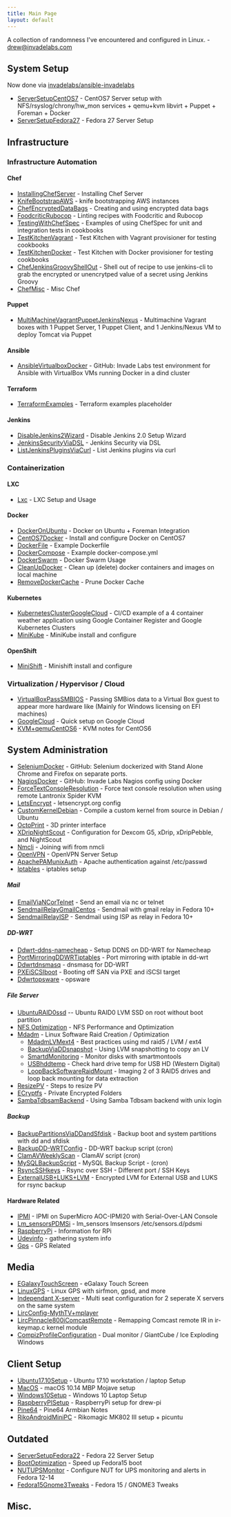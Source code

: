 ```yaml
---
title: Main Page
layout: default
---
```


A collection of randomness I've encountered and configured in Linux. -
drew@invadelabs.com

System Setup
------------

Now done via
[invadelabs/ansible-invadelabs](https://github.com/invadelabs/ansible-invadelabs)

-   [ServerSetupCentOS7](ServerSetupCentOS7.md "wikilink") - CentOS7 Server
    setup with NFS/rsyslog/chrony/hw\_mon services + qemu+kvm libvirt +
    Puppet + Foreman + Docker
-   [ServerSetupFedora27](ServerSetupFedora27.md "wikilink") - Fedora 27
    Server Setup

Infrastructure
--------------

### Infrastructure Automation

#### Chef

-   [InstallingChefServer](InstallingChefServer.md "wikilink") - Installing
    Chef Server
-   [KnifeBootstrapAWS](KnifeBootstrapAWS.md "wikilink") - knife
    bootstrapping AWS instances
-   [ChefEncryptedDataBags](ChefEncryptedDataBags.md "wikilink") - Creating
    and using encrypted data bags
-   [FoodcriticRubocop](FoodcriticRubocop.md "wikilink") - Linting recipes
    with Foodcritic and Rubocop
-   [TestingWithChefSpec](TestingWithChefSpec.md "wikilink") - Examples of
    using ChefSpec for unit and integration tests in cookbooks
-   [TestKitchenVagrant](TestKitchenVagrant.md "wikilink") - Test Kitchen
    with Vagrant provisioner for testing cookbooks
-   [TestKitchenDocker](TestKitchenDocker.md "wikilink") - Test Kitchen
    with Docker provisioner for testing cookbooks
-   [ChefJenkinsGroovyShellOut](ChefJenkinsGroovyShellOut.md "wikilink") -
    Shell out of recipe to use jenkins-cli to grab the encrypted or
    unencrytped value of a secret using Jenkins Groovy
-   [ChefMisc](ChefMisc.md "wikilink") - Misc Chef

#### Puppet

-   [MultiMachineVagrantPuppetJenkinsNexus](MultiMachineVagrantPuppetJenkinsNexus.md "wikilink") -
    Multimachine Vagrant boxes with 1 Puppet Server, 1 Puppet Client,
    and 1 Jenkins/Nexus VM to deploy Tomcat via Puppet

#### Ansible

-   [AnsibleVirtualboxDocker](https://github.com/drew-holt/ansible-invadelabs) -
    GitHub: Invade Labs test environment for Ansible with VirtualBox VMs
    running Docker in a dind cluster

#### Terraform

-   [TerraformExamples](TerraformExamples.md "wikilink") - Terraform
    examples placeholder

#### Jenkins

-   [DisableJenkins2Wizard](DisableJenkins2Wizard.md "wikilink") - Disable
    Jenkins 2.0 Setup Wizard
-   [JenkinsSecurityViaDSL](JenkinsSecurityViaDSL.md "wikilink") - Jenkins
    Security via DSL
-   [ListJenkinsPluginsViaCurl](ListJenkinsPluginsViaCurl.md "wikilink") -
    List Jenkins plugins via curl

### Containerization

#### LXC

-   [Lxc](Lxc.md "wikilink") - LXC Setup and Usage

#### Docker

-   [DockerOnUbuntu](DockerOnUbuntu.md "wikilink") - Docker on Ubuntu +
    Foreman Integration
-   [CentOS7Docker](CentOS7Docker.md "wikilink") - Install and configure
    Docker on CentOS7
-   [DockerFile](DockerFile.md "wikilink") - Example Dockerfile
-   [DockerCompose](DockerCompose.md "wikilink") - Example
    docker-compose.yml
-   [DockerSwarm](DockerSwarm.md "wikilink") - Docker Swarm Usage
-   [CleanUpDocker](CleanUpDocker.md "wikilink") - Clean up (delete) docker
    containers and images on local machine
-   [RemoveDockerCache](RemoveDockerCache.md "wikilink") - Prune Docker
    Cache

#### Kubernetes

-   [KubernetesClusterGoogleCloud](KubernetesClusterGoogleCloud.md "wikilink") -
    CI/CD example of a 4 container weather application using Google
    Container Register and Google Kubernetes Clusters
-   [MiniKube](MiniKube.md "wikilink") - MiniKube install and configure

#### OpenShift

-   [MiniShift](MiniShift.md "wikilink") - Minishift install and configure

### Virtualization / Hypervisor / Cloud

-   [VirtualBoxPassSMBIOS](VirtualBoxPassSMBIOS.md "wikilink") - Passing
    SMBios data to a Virtual Box guest to appear more hardware like
    (Mainly for Windows licensing on EFI machines)
-   [GoogleCloud](GoogleCloud.md "wikilink") - Quick setup on Google Cloud
-   [KVM+qemuCentOS6](KVM+qemuCentOS6.md "wikilink") - KVM notes for
    CentOS6

System Administration
---------------------

-   [SeleniumDocker](https://github.com/drew-holt/selenium-invadelabs) -
    GitHub: Selenium dockerized with Stand Alone Chrome and Firefox on
    separate ports.
-   [NagiosDocker](https://github.com/drew-holt/nagios-invadelabs) -
    GitHub: Invade Labs Nagios config using Docker
-   [ForceTextConsoleResolution](ForceTextConsoleResolution.md "wikilink") -
    Force text console resolution when using remote Lantronix Spider KVM
-   [LetsEncrypt](LetsEncrypt.md "wikilink") - letsencrypt.org config
-   [CustomKernelDebian](CustomKernelDebian.md "wikilink") - Compile a
    custom kernel from source in Debian / Ubuntu
-   [OctoPrint](OctoPrint.md "wikilink") - 3D printer interface
-   [XDripNightScout](XDripNightScout.md "wikilink") - Configuration for
    Dexcom G5, xDrip, xDripPebble, and NightScout
-   [Nmcli](Nmcli.md "wikilink") - Joining wifi from nmcli
-   [OpenVPN](OpenVPN.md "wikilink") - OpenVPN Server Setup
-   [ApachePAMunixAuth](ApachePAMunixAuth.md "wikilink") - Apache
    authentication against /etc/passwd
-   [Iptables](Iptables.md "wikilink") - iptables setup

##### Mail

-   [EmailViaNCorTelnet](EmailViaNCorTelnet.md "wikilink") - Send an email
    via nc or telnet
-   [SendmailRelayGmailCentos](SendmailRelayGmailCentos.md "wikilink") -
    Sendmail with gmail relay in Fedora 10+
-   [SendmailRelayISP](SendmailRelayISP.md "wikilink") - Sendmail using ISP
    as relay in Fedora 10+

##### DD-WRT

-   [Ddwrt-ddns-namecheap](Ddwrt-ddns-namecheap.md "wikilink") - Setup DDNS
    on DD-WRT for Namecheap
-   [PortMirroringDDWRTiptables](PortMirroringDDWRTiptables.md "wikilink") -
    Port mirroring with iptable in dd-wrt
-   [Ddwrtdnsmasq](Ddwrtdnsmasq.md "wikilink") - dnsmasq for DD-WRT
-   [PXEiSCSIboot](PXEiSCSIboot.md "wikilink") - Booting off SAN via PXE
    and iSCSI target
-   [Ddwrtopsware](Ddwrtopsware.md "wikilink") - opsware

##### File Server

-   [UbuntuRAID0ssd](UbuntuRAID0ssd.md "wikilink") -- Ubuntu RAID0 LVM SSD
    on root without boot partition
-   [NFS Optimization](NFS_Optimization.md "wikilink") - NFS Performance
    and Optimization
-   [Mdadm](Mdadm.md "wikilink") - Linux Software Raid Creation /
    Optimization
    -   [MdadmLVMext4](MdadmLVMext4.md "wikilink") - Best practices using
        md raid5 / LVM / ext4
    -   [BackupViaDDsnapshot](BackupViaDDsnapshot.md "wikilink") - Using
        LVM snapshotting to copy an LV
    -   [SmartdMonitoring](SmartdMonitoring.md "wikilink") - Monitor disks
        with smartmontools
    -   [USBhddtemp](USBhddtemp.md "wikilink") - Check hard drive temp for
        USB HD (Western Digital)
    -   [LoopBackSoftwareRaidMount](LoopBackSoftwareRaidMount.md "wikilink") -
        Imaging 2 of 3 RAID5 drives and loop back mounting for data
        extraction
-   [ResizePV](ResizePV.md "wikilink") - Steps to resize PV
-   [ECryptfs](ECryptfs.md "wikilink") - Private Encrypted Folders
-   [SambaTdbsamBackend](SambaTdbsamBackend.md "wikilink") - Using Samba
    Tdbsam backend with unix login

##### Backup

-   [BackupPartitionsViaDDandSfdisk](BackupPartitionsViaDDandSfdisk.md "wikilink") -
    Backup boot and system partitions with dd and sfdisk
-   [BackupDD-WRTConfig](BackupDD-WRTConfig.md "wikilink") - DD-WRT backup
    script (cron)
-   [ClamAVWeeklyScan](ClamAVWeeklyScan.md "wikilink") - ClamAV script
    (cron)
-   [MySQLBackupScript](MySQLBackupScript.md "wikilink") - MySQL Backup
    Script - (cron)
-   [RsyncSSHkeys](RsyncSSHkeys.md "wikilink") - Rsync over SSH - Different
    port / SSH Keys
-   [ExternalUSB+LUKS+LVM](ExternalUSB+LUKS+LVM.md "wikilink") - Encrypted
    LVM for External USB and LUKS for rsync backup

#### Hardware Related

-   [IPMI](IPMI.md "wikilink") - IPMI on SuperMicro AOC-IPMI20 with
    Serial-Over-LAN Console
-   [Lm\_sensorsPDMSi](Lm_sensorsPDMSi.md "wikilink") - lm\_sensors
    lmsensors /etc/sensors.d/pdsmi
-   [RaspberryPi](RaspberryPi.md "wikilink") - Information for RPi
-   [Udevinfo](Udevinfo.md "wikilink") - gathering system info
-   [Gps](Gps.md "wikilink") - GPS Related

Media
-----

-   [EGalaxyTouchScreen](EGalaxyTouchScreen.md "wikilink") - eGalaxy Touch
    Screen
-   [LinuxGPS](LinuxGPS.md "wikilink") - Linux GPS with sirfmon, gpsd, and
    more
-   [Independant X-server](Independant_X-server.md "wikilink") - Multi seat
    configuration for 2 seperate X servers on the same system
-   [LircConfig-MythTV+mplayer](LircConfig-MythTV+mplayer.md "wikilink")
-   [LircPinnacle800iComcastRemote](LircPinnacle800iComcastRemote.md "wikilink") -
    Remapping Comcast remote IR in ir-keymap.c kernel module
-   [CompizProfileConfiguration](CompizProfileConfiguration.md "wikilink") -
    Dual monitor / GiantCube / Ice Exploding Windows

Client Setup
------------

-   [Ubuntu17.10Setup](Ubuntu17.10Setup.md "wikilink") - Ubuntu 17.10
    workstation / laptop Setup
-   [MacOS](MacOS.md "wikilink") - macOS 10.14 MBP Mojave setup
-   [Windows10Setup](Windows10Setup.md "wikilink") - Windows 10 Laptop
    Setup
-   [RaspberryPISetup](RaspberryPISetup.md "wikilink") - RaspberryPi setup
    for drew-pi
-   [Pine64](Pine64.md "wikilink") - Pine64 Armbian Notes
-   [RikoAndroidMiniPC](RikoAndroidMiniPC.md "wikilink") - Rikomagic MK802
    III setup + picuntu

Outdated
--------

-   [ServerSetupFedora22](ServerSetupFedora22.md "wikilink") - Fedora 22
    Server Setup
-   [BootOptimization](BootOptimization.md "wikilink") - Speed up Fedora15
    boot
-   [NUTUPSMonitor](NUTUPSMonitor.md "wikilink") - Configure NUT for UPS
    monitoring and alerts in Fedora 12-14
-   [Fedora15Gnome3Tweaks](Fedora15Gnome3Tweaks.md "wikilink") - Fedora 15
    / GNOME3 Tweaks

Misc.
-----
